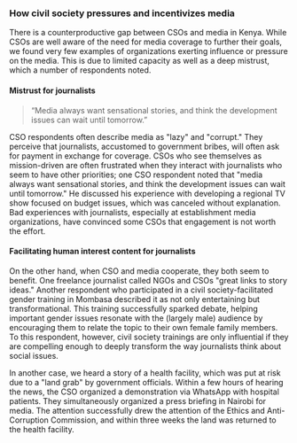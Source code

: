 ### How civil society pressures and incentivizes media

There is a counterproductive gap between CSOs and media in Kenya. While CSOs are well aware of the need for media coverage to further their goals, we found very few examples of organizations exerting influence or pressure on the media. This is due to limited capacity as well as a deep mistrust, which a number of respondents noted.

#### Mistrust for journalists

<blockquote class="floatLeft">
<p>“Media always want sensational stories, and think the development issues can wait until tomorrow.”</p>
</blockquote>

CSO respondents often describe media as "lazy" and "corrupt." They perceive that journalists, accustomed to government bribes, will often ask for payment in exchange for coverage. CSOs who see themselves as mission-driven are often frustrated when they interact with journalists who seem to have other priorities; one CSO respondent noted that "media always want sensational stories, and think the development issues can wait until tomorrow." He discussed his experience with developing a regional TV show focused on budget issues, which was canceled without explanation. Bad experiences with journalists, especially at establishment media organizations, have convinced some CSOs that engagement is not worth the effort.
 
#### Facilitating human interest content for journalists

On the other hand, when CSO and media cooperate, they both seem to benefit. One freelance journalist called NGOs and CSOs "great links to story ideas." Another respondent who participated in a civil society-facilitated gender training in Mombasa described it as not only entertaining but transformational. This training successfully sparked debate, helping important gender issues resonate with the (largely male) audience by encouraging them to relate the topic to their own female family members. To this respondent, however, civil society trainings are only influential if they are compelling enough to deeply transform the way journalists think about social issues.

In another case, we heard a story of a health facility, which was put at risk due to a "land grab" by government officials. Within a few hours of hearing the news, the CSO organized a demonstration via WhatsApp with hospital patients. They simultaneously organized a press briefing in Nairobi for media. The attention successfully drew the attention of the Ethics and Anti-Corruption Commission, and within three weeks the land was returned to the health facility.
